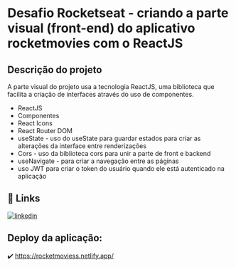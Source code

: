 # Desafio Rocketseat - criando a parte visual (front-end) do aplicativo rocketmovies com o ReactJS


## Descrição do projeto

A parte visual do projeto usa a tecnologia ReactJS, uma biblioteca que facilita a criação de interfaces através do uso de componentes.

- ReactJS
- Componentes
- React Icons
- React Router DOM
- useState - uso do useState para guardar estados para criar as alterações da interface entre renderizações
- Cors - uso da biblioteca cors para unir a parte de front e backend
- useNavigate - para criar a navegação entre as páginas
- uso JWT para criar o token do usuário quando ele está autenticado na aplicação


## 🔗 Links
[![linkedin](https://img.shields.io/badge/linkedin-0A66C2?style=for-the-badge&logo=linkedin&logoColor=white)](https://www.linkedin.com/in/mateus-carvalho-programador-2b9313249/)

## Deploy da aplicação:
✔️ https://rocketmoviess.netlify.app/
